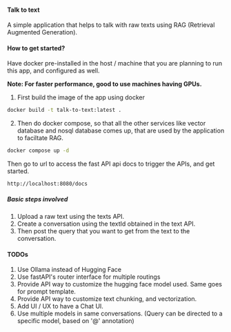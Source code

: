 #### Talk to text 
A simple application that helps to talk with raw texts using RAG (Retrieval Augmented Generation).


#### How to get started?
Have docker pre-installed in the host / machine that you are planning to run this app, and configured as well. 

**Note: For faster performance, good to use machines having GPUs.**


1. First build the image of the app using docker

```sh
docker build -t talk-to-text:latest .
```

2. Then do docker compose, so that all the other services like vector database and nosql database comes up, that are used by the application to faciltate RAG.
```sh
docker compose up -d
```

Then go to url to access the fast API api docs to trigger the APIs, and get started.
```
http://localhost:8080/docs
```

##### Basic steps involved
1. Upload a raw text using the texts API.
2. Create a conversation using the textId obtained in the text API.
3. Then post the query that you want to get from the text to the conversation.


#### TODOs
1. Use Ollama instead of Hugging Face
2. Use fastAPI's router interface for multiple routings
3. Provide API way to customize the hugging face model used. Same goes for prompt template.
4. Provide API way to customize text chunking, and vectorization.
5. Add UI / UX to have a Chat UI.
6. Use multiple models in same conversations. (Query can be directed to a specific model, based on '@' annotation)
